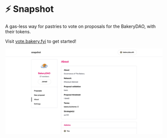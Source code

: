# ⚡ Snapshot

A gas-less way for pastries to vote on proposals for the BakeryDAO, with their tokens.

Visit [vote.bakery.fyi](https://vote.bakery.fyi/#/) to get started!

![BakeryDAO Snapshot Dashboard](../.gitbook/assets/votee.jpg)
